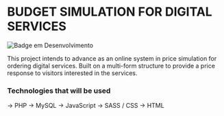 # BUDGET SIMULATION FOR DIGITAL SERVICES 

![Badge em Desenvolvimento](http://img.shields.io/static/v1?label=STATUS&message=EM%20DESENVOLVIMENTO&color=GREEN&style=for-the-badge)

This project intends to advance as an online system in price simulation for ordering digital services. Built on a multi-form structure to provide a price response to visitors interested in the services.

### Technologies that will be used 

-> PHP
-> MySQL
-> JavaScript 
-> SASS / CSS
-> HTML 





